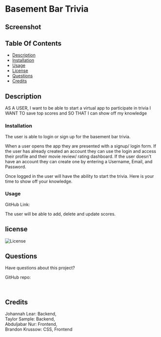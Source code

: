 # Basement Bar Trivia

## Screenshot

  ## Table Of Contents
  * [Description](#description)
  * [Installation](#installation)
  * [Usage](#usage)
  * [License](#license)
  * [Questions](#questions)
  * [Credits](#credits)
  
## Description 

AS A USER, I want to be able to start a virtual app to participate in trivia
I WANT TO save top scores and 
SO THAT I can show off my knowledge

### Installation
 
The user is able to login or sign up for the basement bar trivia. 

When a user opens the app they are presented with a signup/ login form.    If the user has already created an account they can use the login and access their profile and their movie review/ rating dashboard. If the user doesn't have an account they can create one by entering a Username, Email, and Password.

Once logged in the user will have the ability to start the trivia.  Here is your time to show off your knowledge.    
  
### Usage

GitHub Link:
 
The user will be able to add, delete and update scores.    

## license
![License](https://img.shields.io/badge/License-MIT-blue.svg)

## Questions
Have questions about this project? <br>

GitHub repo:  <br>

 <br>

## Credits
Johannah Lear: Backend,<br>
Taylor Sample: Backend,<br>
Abduljabar Nur: Frontend,<br> 
Brandon Krussow:  CSS, Frontend <br>


